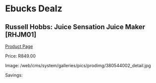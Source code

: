 
# Ebucks Dealz
## Russell Hobbs: Juice Sensation Juice Maker [RHJM01]
[Product Page](https://www.ebucks.com/web/shop/productSelected.do?prodId=380544002&catId=704987863)

Price: R849.00

Image: /web/cms/system/galleries/pics/prodimg/380544002_detail.jpg

Savings: 


	